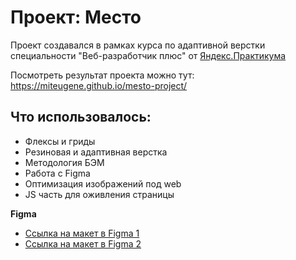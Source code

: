 # Проект: Место

Проект создавался в рамках курса по адаптивной верстки специальности "Веб-разработчик плюс" от [Яндекс.Практикума](https://practicum.yandex.ru/profile/web-plus/)

Посмотреть результат проекта можно тут: https://miteugene.github.io/mesto-project/

## Что использовалось:
- Флексы и гриды
- Резиновая и адаптивная верстка
- Методология БЭМ
- Работа с Figma
- Оптимизация изображений под web
- JS часть для оживления страницы


**Figma**

* [Ссылка на макет в Figma 1](https://www.figma.com/file/2cn9N9jSkmxD84oJik7xL7/JavaScript.-Sprint-4?node-id=0%3A1)
* [Ссылка на макет в Figma 2](https://www.figma.com/file/bjyvbKKJN2naO0ucURl2Z0/JavaScript.-Sprint-5?node-id=0%3A1)
